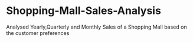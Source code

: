 # Shopping-Mall-Sales-Analysis
Analysed Yearly,Quarterly and Monthly Sales of a Shopping Mall based on the customer preferences
